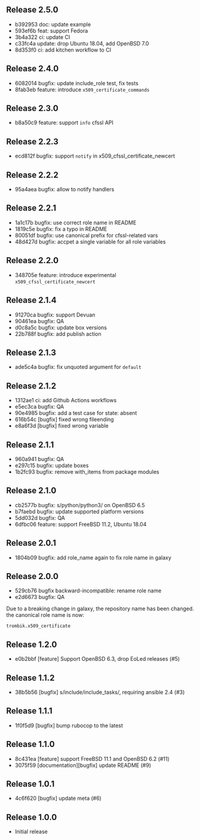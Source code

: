 ## Release 2.5.0

* b392953 doc: update example
* 593ef6b feat: support Fedora
* 3b4a322 ci: update CI
* c33fc4a update: drop Ubuntu 18.04, add OpenBSD 7.0
* 8d353f0 ci: add kitchen workflow to CI

## Release 2.4.0

* 6082014 bugfix: update include_role test, fix tests
* 8fab3eb feature: introduce `x509_certificate_commands`

## Release 2.3.0

* b8a50c9 feature: support `info` cfssl API

## Release 2.2.3

* ecd812f bugfix: support `notify` in x509_cfssl_certificate_newcert

## Release 2.2.2

* 95a4aea bugfix: allow to notify handlers

## Release 2.2.1

* 1a1c17b bugfix: use correct role name in README
* 1819c5e bugfix: fix a typo in README
* 80051df bugfix: use canonical prefix for cfssl-related vars
* 48d427d bugfix: accpet a single variable for all role variables

## Release 2.2.0

* 348705e feature: introduce experimental `x509_cfssl_certificate_newcert`

## Release 2.1.4

* 91270ca bugfix: support Devuan
* 90461ea bugfix: QA
* d0c8a5c bugfix: update box versions
* 22b788f bugfix: add publish action

## Release 2.1.3

* ade5c4a bugfix: fix unquoted argument for `default`

## Release 2.1.2

* 1312ae1 ci: add Github Actions workflows
* e5ec3ca bugfix: QA
* 90e4985 bugfix: add a test case for state: absent
* 616b54c [bugfix] fixed wrong fileending
* e8a6f3d [bugfix] fixed wrong variable

## Release 2.1.1

* 960a941 bugfix: QA
* e297c15 bugfix: update boxes
* 1b2fc93 bugfix: remove with_items from package modules

## Release 2.1.0

* cb2577b bugfix: s/python/python3/ on OpenBSD 6.5
* b7faebd bugfix: update supported platform versions
* 5dd032d bugfix: QA
* 6dfbc06 feature: support FreeBSD 11.2, Ubuntu 18.04

## Release 2.0.1

* 1804b09 bugfix: add role_name again to fix role name in galaxy

## Release 2.0.0

* 529cb76 bugfix backward-incompatible: rename role name
* e2d6673 bugfix: QA

Due to a breaking change in galaxy, the repository name has been changed. the
canonical role name is now:

```
trombik.x509_certificate
```

## Release 1.2.0

* e0b2bbf [feature] Support OpenBSD 6.3, drop EoLed releases (#5)

## Release 1.1.2

* 38b5b56 [bugfix] s/include/include_tasks/, requiring ansible 2.4 (#3)

## Release 1.1.1

* 1f0f5d9 [bugfix] bump rubocop to the latest

## Release 1.1.0

* 8c431ea [feature] support FreeBSD 11.1 and OpenBSD 6.2 (#11)
* 3075f59 [documentation][bugfix] update README (#9)

## Release 1.0.1

* 4c6f620 [bugfix] update meta (#6)

## Release 1.0.0

* Initial release
